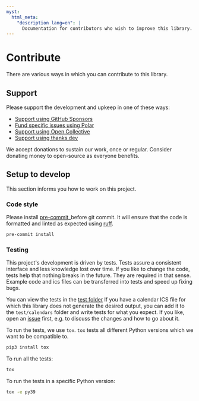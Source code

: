 ```yaml
---
myst:
  html_meta:
    "description lang=en": |
      Documentation for contributors who wish to improve this library.
---
```


# Contribute

There are various ways in which you can contribute to this library.

## Support

Please support the development and upkeep in one of these ways:

- [Support using GitHub Sponsors](https://github.com/sponsors/niccokunzmann)
- [Fund specific issues using Polar](https://polar.sh/niccokunzmann/python-recurring-ical-events)
- [Support using Open Collective](https://opencollective.com/open-web-calendar/)
- [Support using thanks.dev](https://thanks.dev)

We accept donations to sustain our work, once or regular.
Consider donating money to open-source as everyone benefits.

## Setup to develop

This section informs you how to work on this project.

### Code style

Please install [pre-commit]_before git commit.
It will ensure that the code is formatted and linted as expected using [ruff].

```sh
pre-commit install
```

[pre-commit]: https://pre-commit.com/
[ruff]: https://docs.astral.sh/ruff/

### Testing

This project's development is driven by tests.
Tests assure a consistent interface and less knowledge lost over time.
If you like to change the code, tests help that nothing breaks in the future.
They are required in that sense.
Example code and ics files can be transferred into tests and speed up fixing bugs.

You can view the tests in the [test folder]
If you have a calendar ICS file for which this library does not
generate the desired output, you can add it to the `test/calendars`
folder and write tests for what you expect.
If you like, open an [issue] first, e.g. to discuss the changes and
how to go about it.


To run the tests, we use `tox`.
`tox` tests all different Python versions which we want to  be compatible to.

```sh
pip3 install tox
```

To run all the tests:

```sh
tox
```

To run the tests in a specific Python version:

```sh
tox -e py39
```

[test folder]: https://github.com/niccokunzmann/python-recurring-ical-events/tree/master/test
[issue]: https://github.com/niccokunzmann/python-recurring-ical-events/issues
